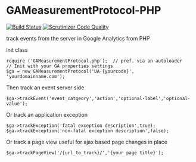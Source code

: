 GAMeasurementProtocol-PHP
=========================

[![Build Status](https://scrutinizer-ci.com/g/freshsauce/GAMeasurementProtocol-PHP/badges/build.png?b=master)](https://scrutinizer-ci.com/g/freshsauce/GAMeasurementProtocol-PHP/build-status/master) [![Scrutinizer Code Quality](https://scrutinizer-ci.com/g/freshsauce/GAMeasurementProtocol-PHP/badges/quality-score.png?b=master)](https://scrutinizer-ci.com/g/freshsauce/GAMeasurementProtocol-PHP/?branch=master)

track events from the server in Google Analytics from PHP

  init class

    require ('GAMeasurementProtocol.php');  // pref. via an autoloader
    // Init with your GA properties settings
    $ga = new GAMeasurementProtocol('UA-{yourcode}', 'yourdomainname.com');

  Then track an event server side
  
    $ga->trackEvent('event_catgeory','action','optional-label','optional-value');

  Or track an application exception

    $ga->trackException('fatal exception description',true); 
    $ga->trackException('non-fatal exception description',false);

  Or track a page view useful for ajax based page changes in place

    $ga->trackPageView('/{url_to_track}/','{your page title}');
  

